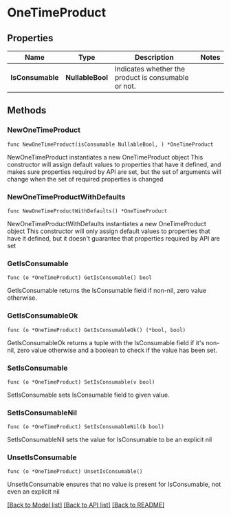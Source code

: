 # OneTimeProduct

## Properties

Name | Type | Description | Notes
------------ | ------------- | ------------- | -------------
**IsConsumable** | **NullableBool** | Indicates whether the product is consumable or not. | 

## Methods

### NewOneTimeProduct

`func NewOneTimeProduct(isConsumable NullableBool, ) *OneTimeProduct`

NewOneTimeProduct instantiates a new OneTimeProduct object
This constructor will assign default values to properties that have it defined,
and makes sure properties required by API are set, but the set of arguments
will change when the set of required properties is changed

### NewOneTimeProductWithDefaults

`func NewOneTimeProductWithDefaults() *OneTimeProduct`

NewOneTimeProductWithDefaults instantiates a new OneTimeProduct object
This constructor will only assign default values to properties that have it defined,
but it doesn't guarantee that properties required by API are set

### GetIsConsumable

`func (o *OneTimeProduct) GetIsConsumable() bool`

GetIsConsumable returns the IsConsumable field if non-nil, zero value otherwise.

### GetIsConsumableOk

`func (o *OneTimeProduct) GetIsConsumableOk() (*bool, bool)`

GetIsConsumableOk returns a tuple with the IsConsumable field if it's non-nil, zero value otherwise
and a boolean to check if the value has been set.

### SetIsConsumable

`func (o *OneTimeProduct) SetIsConsumable(v bool)`

SetIsConsumable sets IsConsumable field to given value.


### SetIsConsumableNil

`func (o *OneTimeProduct) SetIsConsumableNil(b bool)`

 SetIsConsumableNil sets the value for IsConsumable to be an explicit nil

### UnsetIsConsumable
`func (o *OneTimeProduct) UnsetIsConsumable()`

UnsetIsConsumable ensures that no value is present for IsConsumable, not even an explicit nil

[[Back to Model list]](../README.md#documentation-for-models) [[Back to API list]](../README.md#documentation-for-api-endpoints) [[Back to README]](../README.md)


